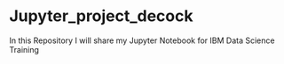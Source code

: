 # Jupyter_project_decock
In this Repository I will share my Jupyter Notebook for IBM Data Science Training
